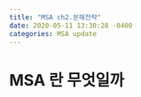 ```yaml
---
title: "MSA ch2.분해전략"
date: 2020-05-11 13:30:28 -0400
categories: MSA update
---
```


# MSA 란 무엇일까
<br>

